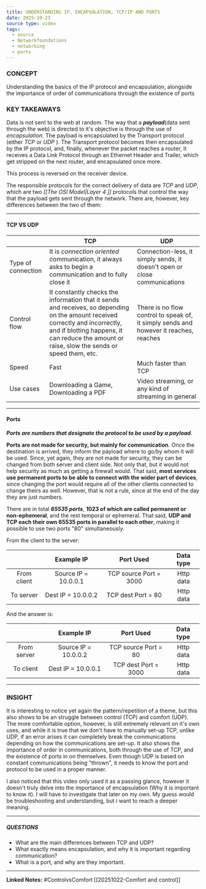 ```yaml
---
title: UNDERSTANDING IP, ENCAPSULATION, TCP/IP AND PORTS
date: 2025-10-23
source type: video
tags:
  - source
  - Networkfoundations
  - networking
  - ports
---
```




### CONCEPT
Understanding the basics of the IP protocol and encapsulation, alongside the importance of order of communications through the existence of ports

### KEY TAKEAWAYS
Data is not sent to the web at random. The way that a ***payload***(data sent through the web) is directed to it's objective is through the use of *encapsulation*. The payload is encapsulated by the Transport protocol (either *TCP* or *UDP* ). The Transport protocol becomes then encapsulated by the IP protocol, and, finally, whenever the packet reaches a router, it receives a Data Link Protocol through an Ethernet Header and Trailer, which get stripped on the next router, and encapsulated once more.

This process is reversed on the receiver device.

The responsible protocols for the correct delivery of data are *TCP* and *UDP*, which are two *[[The OSI Model|Layer 4 ]]* protocols that control the way that the payload gets sent through the network. There are, however, key differences between the two of them:

---
#### TCP VS UDP


|                    | TCP                                                                                                                                                                                                                            | UDP                                                                                   |
| ------------------ | ------------------------------------------------------------------------------------------------------------------------------------------------------------------------------------------------------------------------------ | ------------------------------------------------------------------------------------- |
| Type of connection | It is *connection oriented* communication, it always asks to begin a communication and to fully close it                                                                                                                       | Connection-less, it simply sends, it doesn't open or close communications             |
| Control flow       | It constantly checks the information that it sends and receives, so depending on the amount received correctly and incorrectly, and if blotting happens, it can reduce the amount or raise, slow the sends or speed them, etc. | There is no flow control to speak of, it simply sends and however it reaches, reaches |
| Speed              | Fast                                                                                                                                                                                                                           | Much faster than TCP                                                                  |
| Use cases          | Downloading a Game, Downloading a PDF                                                                                                                                                                                          | Video streaming, or any kind of streaming in general                                  |

---
#### Ports
***Ports are numbers that designate the protocol to be used by a payload***.

**Ports are not made for security, but mainly for communication**. Once the destination is arrived, they inform the payload where to go/by whom it will be used. Since, yet again, they are not made for security, they can be changed from both server and client side. Not only that, but it would not help security as much as getting a firewall would. That said, **most services use permanent ports to be able to connect with the wider part of devices**, since changing the port would require all of the other clients connected to change theirs as well. However, that is not a rule, since at the end of the day they are just numbers.

There are in total ***65535 ports***, **1023 of which are called permanent or non-ephemeral**, and the rest temporal or ephemeral. That said, **UDP and TCP each their own 65535 ports in parallel to each other**, making it possible to use two ports "80" simultaneously.

From the client to the server:

|             |      Example IP      |       Port Used        | Data type |
| :---------: | :------------------: | :--------------------: | :-------: |
| From client | Source IP = 10.0.0.1 | TCP source Port = 3000 | Http data |
|  To server  |  Dest IP = 10.0.0.2  |   TCP dest Port = 80   | Http data |

And the answer is:

|             |      Example IP      |      Port Used       | Data type |
| :---------: | :------------------: | :------------------: | :-------: |
| From server | Source IP = 10.0.0.2 | TCP source Port = 80 | Http data |
|  To client  |  Dest IP = 10.0.0.1  | TCP dest Port = 3000 | Http data |


---
### INSIGHT
It is interesting to notice yet again the pattern/repetition of a theme, but this also shows to be an struggle between control (TCP) and comfort (UDP). The more comfortable option, however, is still extremely relevant on it's own uses, and while it is true that we don't have to manually set-up TCP, unlike UDP, if an error arises it can completely break the communications depending on how the communications are set-up. It also shows the importance of order in communications, both through the use of TCP, and the existence of ports in on themselves. Even though UDP is based on constant communications being "thrown", it needs to know the port and protocol to be used in a proper manner.

I also noticed that this video only used it as a passing glance, however it doesn't truly delve into the importance of encapsulation (Why it is important to know it). I will have to investigate that later on my own. My guess would be troubleshooting and understanding, but i want to reach a deeper meaning.

---
##### QUESTIONS
- What are the main differences between TCP and UDP?
- What exactly means encapsulation, and why it is important regarding communication?
- What is a port, and why are they important.

---
**Linked Notes:**
#ControlvsComfort 
[[20251022-Comfort and control]]

